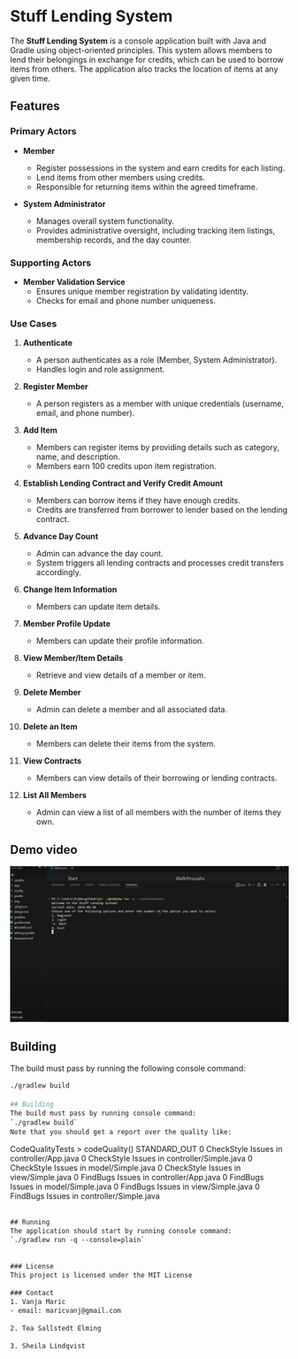 # Stuff Lending System

The **Stuff Lending System** is a console application built with Java and Gradle using object-oriented principles. This system allows members to lend their belongings in exchange for credits, which can be used to borrow items from others. The application also tracks the location of items at any given time.

## Features

### Primary Actors

- **Member**
  - Register possessions in the system and earn credits for each listing.
  - Lend items from other members using credits.
  - Responsible for returning items within the agreed timeframe.

- **System Administrator**
  - Manages overall system functionality.
  - Provides administrative oversight, including tracking item listings, membership records, and the day counter.

### Supporting Actors

- **Member Validation Service**
  - Ensures unique member registration by validating identity.
  - Checks for email and phone number uniqueness.

### Use Cases

1. **Authenticate**
   - A person authenticates as a role (Member, System Administrator).
   - Handles login and role assignment.

2. **Register Member**
   - A person registers as a member with unique credentials (username, email, and phone number).

3. **Add Item**
   - Members can register items by providing details such as category, name, and description.
   - Members earn 100 credits upon item registration.

4. **Establish Lending Contract and Verify Credit Amount**
   - Members can borrow items if they have enough credits.
   - Credits are transferred from borrower to lender based on the lending contract.

5. **Advance Day Count**
   - Admin can advance the day count.
   - System triggers all lending contracts and processes credit transfers accordingly.

6. **Change Item Information**
   - Members can update item details.

7. **Member Profile Update**
   - Members can update their profile information.

8. **View Member/Item Details**
   - Retrieve and view details of a member or item.

9. **Delete Member**
   - Admin can delete a member and all associated data.

10. **Delete an Item**
    - Members can delete their items from the system.

11. **View Contracts**
    - Members can view details of their borrowing or lending contracts.

12. **List All Members**
    - Admin can view a list of all members with the number of items they own.

## Demo video
[![Videotitel](./img/demoimg.png)](https://www.youtube.com/watch?v=E7swwvi0ics)

## Building

The build must pass by running the following console command:
```bash
./gradlew build

## Building
The build must pass by running console command:  
`./gradlew build`  
Note that you should get a report over the quality like:
```
CodeQualityTests > codeQuality() STANDARD_OUT
    0 CheckStyle Issues in controller/App.java
    0 CheckStyle Issues in controller/Simple.java
    0 CheckStyle Issues in model/Simple.java
    0 CheckStyle Issues in view/Simple.java
    0 FindBugs Issues in controller/App.java
    0 FindBugs Issues in model/Simple.java
    0 FindBugs Issues in view/Simple.java
    0 FindBugs Issues in controller/Simple.java
```

## Running
The application should start by running console command:  
`./gradlew run -q --console=plain`


### License
This project is licensed under the MIT License

### Contact
1. Vanja Maric
- email: maricvanj@gmail.com

2. Tea Sallstedt Elming

3. Sheila Lindqvist